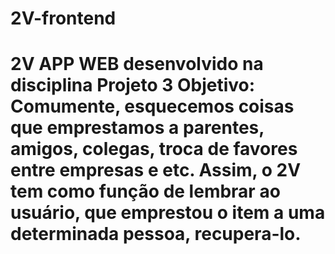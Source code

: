# 2V-frontend
# 2V  **APP WEB** desenvolvido na disciplina **Projeto 3**  **Objetivo**: Comumente, esquecemos coisas que emprestamos a parentes, amigos, colegas, troca de favores entre empresas e etc. Assim, o **2V** tem como função de lembrar ao usuário, que emprestou o item a uma determinada pessoa, recupera-lo.
